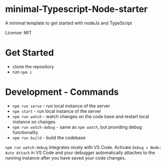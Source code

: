 # minimal-Typescript-Node-starter
A minimal template to get started with nodeJs and TypeScript

License: MIT

# Get Started
* clone the repository
* run `npm i`


# Development - Commands
* `npm run serve`       - run local instance of the server
* `npm start`           - run local instance of the server
* `npm run watch`       - watch changes on the code base and restart local instance on changes
* `npm run watch-debug` - same as `npm watch`, but providing debug functionality
* `npm run build`       - build the codebase


`npm run watch-debug` integrates nicely with VS Code.
Activate `Debug > Node: Auto Attach` in VS Code and your debugger automatically attaches to the running instance after you have saved your code changes.